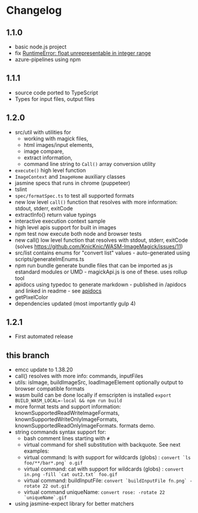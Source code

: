 # Changelog

## 1.1.0

 * basic node.js project
 * fix [RuntimeError: float unrepresentable in integer range](https://github.com/KnicKnic/WASM-ImageMagick/issues/12)
 * azure-pipelines using npm 

## 1.1.1

 * source code ported to TypeScript
 * Types for input files, output files

## 1.2.0

 * src/util with utilities for 
   * working with magick files, 
   * html images/input elements, 
   * image compare, 
   * extract information, 
   * command line string to `Call()` array conversion utility
 * `execute()` high level function
 * `ImageContext` and `ImageHome` auxiliary classes
 * jasmine specs that runs in chrome (puppeteer)
 * tslint
 * `spec/formatSpec.ts` to test all supported formats 
 * new low level `call()` function that resolves with more information: stdout, stderr, exitCode
 * extractInfo() return value  typings 
 * interactive execution context sample
 * high level apis support for built in images
 * npm test now execute both node and browser tests
 * new call() low level function that resolves with stdout, stderr, exitCode (solves https://github.com/KnicKnic/WASM-ImageMagick/issues/11)
 * src/list contains  enums for "convert list" values - auto-generated using scripts/generateImEnums.ts
 * npm run bundle generate bundle files that can be imported as js estandard modules or UMD - magickApi.js is one of these. uses rollup tool
 * apidocs using typedoc to generate markdown - published in /apidocs and linked in readme - see [apidocs](https://github.com/KnicKnic/WASM-ImageMagick/tree/sample-sinteractive-/apidocs)
 * getPixelColor
 * dependencies updated (most importantly gulp 4)

 
## 1.2.1

 * First automated release

## this branch

 * emcc update to 1.38.20
 * call() resolves with more info: commands, inputFiles
 * utils: isImage, buildImageSrc, loadImageElement optionally output to browser compatible formats
 * wasm build can be done locally if emscripten is installed ```export BUILD_WASM_LOCAL=-local && npm run build```
 * more format tests and support information: knownSupportedReadWriteImageFormats, knownSupportedWriteOnlyImageFormats, knownSupportedReadOnlyImageFormats. formats demo. 
 * string commands syntax support for:
   * bash comment lines starting with `#`
   * virtual command for shell substitution with backquote. See next examples:
   * virtual command: ls with support for wildcards (globs) : ``convert `ls foo/**/bar*.png` o.gif``
   * virtual command: cat with support for wildcards (globs) : ``convert in.png -fill `cat out2.txt` foo.gif``
   * virtual command: buildInputFile: ``convert `buildInputFile fn.png` -rotate 22 out.gif``
   * virtual command uniqueName: ``convert rose: -rotate 22 `uniqueName`.gif``
 * using jasmine-expect library for better matchers
